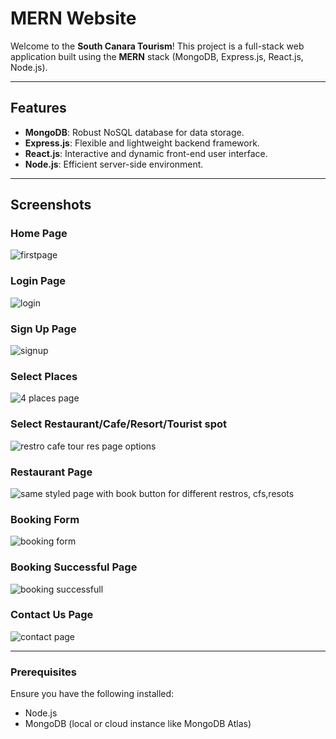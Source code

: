 # MERN Website

Welcome to the **South Canara Tourism**! This project is a full-stack web application built using the **MERN** stack (MongoDB, Express.js, React.js, Node.js).

---

## Features
- **MongoDB**: Robust NoSQL database for data storage.
- **Express.js**: Flexible and lightweight backend framework.
- **React.js**: Interactive and dynamic front-end user interface.
- **Node.js**: Efficient server-side environment.


---

## Screenshots

### Home Page
![firstpage](https://github.com/user-attachments/assets/7ff20820-c08b-4340-a333-388e1a1411c3)

### Login Page
![login](https://github.com/user-attachments/assets/46957535-d07c-47b6-92eb-10480cf12be4)

### Sign Up Page
![signup](https://github.com/user-attachments/assets/a3447111-abdf-4639-bb61-6d6ca7d5e52f)

### Select Places
![4 places page](https://github.com/user-attachments/assets/78178669-df27-4136-812c-526e619b8501)

### Select Restaurant/Cafe/Resort/Tourist spot
![restro cafe tour res page options](https://github.com/user-attachments/assets/6792ddd9-844d-4203-ab41-ecfd7aacc404)

### Restaurant Page
![same styled page with book button  for different restros, cfs,resots](https://github.com/user-attachments/assets/380f2853-9f0e-4ad8-80ab-ee43aa180dfd)

### Booking Form
![booking form](https://github.com/user-attachments/assets/63b2b3b0-8aba-4f6d-8e63-bee627a2d849)

### Booking Successful Page
![booking successfull](https://github.com/user-attachments/assets/2f978beb-520b-4d0b-b21d-a5d42847b0b2)

### Contact Us Page
![contact page](https://github.com/user-attachments/assets/0e47942c-a563-4ead-856b-a8b0fb39bfd3)


---


### Prerequisites
Ensure you have the following installed:
- Node.js
- MongoDB (local or cloud instance like MongoDB Atlas)


